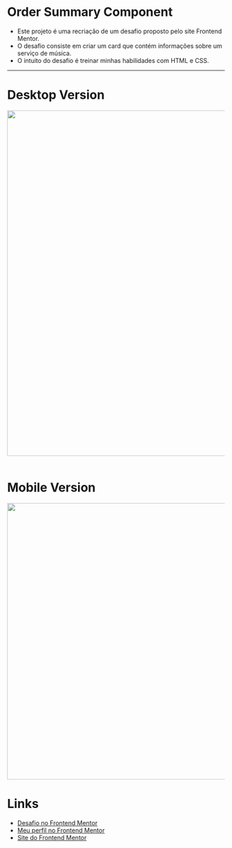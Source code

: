 # Order Summary Component
<ul>
 <li>Este projeto é uma recriação de um desafio proposto pelo site Frontend Mentor.</li>
 <li>O desafio consiste em criar um card que contém informações sobre um serviço de música.</li>
 <li>O intuito do desafio é treinar minhas habilidades com HTML e CSS.</li>
</ul>
<hr>
<h1>Desktop Version</h1>
<div>
     <img src="https://github.com/euBrunoLima/ProjetoC/assets/164899949/7b1849a3-4d31-4e8e-9e7a-9b57c29fbf63" width="800px" />
</div> 
<br>
<h1>Mobile Version</h1>
<div>
     <img src="https://github.com/euBrunoLima/PrimeiroProjetoWeb/assets/164899949/f58e3302-31cb-439b-83c6-98be14671229" height="640px"/>
</div>

<h1>Links</h1>
<ul>
   <li><a href="https://www.frontendmentor.io/challenges/order-summary-component-QlPmajDUj">Desafio no Frontend Mentor</a></li>
   <li><a href="https://www.frontendmentor.io/profile/euBrunoLima">Meu perfil no Frontend Mentor</a></li>
   <li><a href="https://www.frontendmentor.io/profile/euBrunoLima">Site do Frontend Mentor</a></li>
 
</ul>





